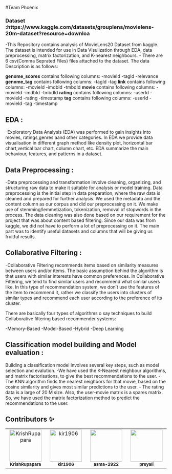 #Team Phoenix
<h3>Dataset :https://www.kaggle.com/datasets/grouplens/movielens-20m-dataset?resource=downloa </h3>
-This Repository contains analysis of MovieLens20 Dataset from kaggle. The dataset is intended for use in Data Visulization through EDA, data preprocessing, matrix factorization, and K-nearest neighbours.
- There are 6 csv(Comma Seprated Files) files attached to the dataset.
The data Description is as follows:

**genome_scores** contains following columns:
-movieId
-tagId
-relevance
**genome_tag** contains following columns:
-tagId
-tag
**link** contains following columns:
-movieId
-imdbId
-tmbdId
**movie** contains following columns:
-movieId
-imdbId
-tmbdId
**rating** contains following columns:
-userId
-movieId
-rating
-timestamp
**tag** contains following columns:
-userId
-movieId
-tag
-timestamp
 
<h2>EDA :</h2>
-Exploratory Data Analysis (EDA) was performed to gain insights into movies, ratings,genres aand other categories.
In EDA we provide data  visualisation in different graph method like density plot, horizontal bar chart,vertical bar chart, column chart, etc. EDA summarize the main behaviour, features, and patterns in a dataset.

<h2>Data Preprocessing :</h2>
-Data preprocessing and transformation involve cleaning, organizing, and structuring raw data to make it suitable for analysis or model training.
Data preprocessing is the initial step in data preparation, where the raw data is cleaned and prepared for further analysis. We used the metadata and the content column as our corpus and did our preprocessing on it. We make use of stemming/lemmetization, tokenization, removal of stopwords in the process.
The data cleaning was also done based on our requirement for the project that was about content based filtering. 
Since our data was from kaggle, we did not have to perform a lot of preprocessing on it. The main part was to identify useful datasets and columns that will be giving us fruitful results.

<h2>Collaborative Filtering :</h2>
-Collaborative Filtering recommends items based on similarity measures between users and/or items. The basic assumption behind the algorithm is that users with similar interests have common preferences.
In Collaborative Filtering, we tend to find similar users and recommend what similar users like. In this type of recommendation system, we don’t use the features of the item to recommend it, rather we classify the users into clusters of similar types and recommend each user according to the preference of its cluster.

There are basically four types of algorithms o say techniques to build Collaborative filtering based recommender systems:

-Memory-Based
-Model-Based
-Hybrid
-Deep Learning

 <h2>Classification model building and Model evaluation : </h2>
		Building a classification model involves several key steps, such as model selection and evalution.
  -We have used the K-Nearest neighbour algorithms, and matrix factorisations, to give the best recommendations to the user.
 - The KNN algorithm finds the nearest neighbors for that movie, based on the cosine similarity and gives most similar predictions to the user.
 - The rating data is a large of 20 M size. Also, the user-movie matrix is a spares matrix. So, we have used the matrix factorization method to predict the recommendations to the user.

<h2> Contributors ✨ </h2>
<table>
    <tbody>
      <td align="center" valign="top" width="14.28%"><a href="https://github.com/KrishRupapara"><img src="https://avatars.githubusercontent.com/u/94665286?v=4" width="100px;" alt="KrishRupapara"/><br /><sub><b>KrishRupapara</b></sub></a><br /></td>  
      <td align="center" valign="top" width="14.28%"><a href="https://github.com/kir1906"><img src="https://avatars.githubusercontent.com/u/137956777?v=4" width="100px;" alt="kir1906"/><br /><sub><b>kir1906</b></sub></a><br /></td> 
      <td align="center" valign="top" width="14.28%"><a href="https://github.com/asma-2922"><img src="https://avatars.githubusercontent.com/u/137956777?v=4" width="100px;" alt=""/><br /><sub><b>asma-2922</b></sub></a><br /></td>    
      <td align="center" valign="top" width="14.28%"><a href="https://github.com/preyali"><img src="https://avatars.githubusercontent.com/u/137956777?v=4" width="100px;" alt=""/><br /><sub><b>preyali</b></sub></a><br /></td>    
  </tbody>
</table> 


